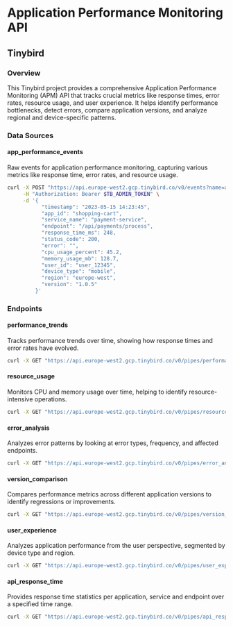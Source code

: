 
# Application Performance Monitoring API

## Tinybird

### Overview
This Tinybird project provides a comprehensive Application Performance Monitoring (APM) API that tracks crucial metrics like response times, error rates, resource usage, and user experience. It helps identify performance bottlenecks, detect errors, compare application versions, and analyze regional and device-specific patterns.

### Data Sources

#### app_performance_events
Raw events for application performance monitoring, capturing various metrics like response time, error rates, and resource usage.

```bash
curl -X POST "https://api.europe-west2.gcp.tinybird.co/v0/events?name=app_performance_events" \
     -H "Authorization: Bearer $TB_ADMIN_TOKEN" \
     -d '{
           "timestamp": "2023-05-15 14:23:45",
           "app_id": "shopping-cart",
           "service_name": "payment-service",
           "endpoint": "/api/payments/process",
           "response_time_ms": 248,
           "status_code": 200,
           "error": "",
           "cpu_usage_percent": 45.2,
           "memory_usage_mb": 128.7,
           "user_id": "user_12345",
           "device_type": "mobile",
           "region": "europe-west",
           "version": "1.0.5"
         }'
```

### Endpoints

#### performance_trends
Tracks performance trends over time, showing how response times and error rates have evolved.

```bash
curl -X GET "https://api.europe-west2.gcp.tinybird.co/v0/pipes/performance_trends.json?token=$TB_ADMIN_TOKEN&interval=1%20hour&app_id=shopping-cart&service_name=payment-service&start_date=2023-05-01%2000:00:00&end_date=2023-05-15%2023:59:59"
```

#### resource_usage
Monitors CPU and memory usage over time, helping to identify resource-intensive operations.

```bash
curl -X GET "https://api.europe-west2.gcp.tinybird.co/v0/pipes/resource_usage.json?token=$TB_ADMIN_TOKEN&interval=15%20minute&app_id=shopping-cart&service_name=payment-service&start_date=2023-05-15%2000:00:00&end_date=2023-05-15%2023:59:59"
```

#### error_analysis
Analyzes error patterns by looking at error types, frequency, and affected endpoints.

```bash
curl -X GET "https://api.europe-west2.gcp.tinybird.co/v0/pipes/error_analysis.json?token=$TB_ADMIN_TOKEN&app_id=shopping-cart&service_name=payment-service&error_type=Timeout%25&start_date=2023-05-01%2000:00:00&end_date=2023-05-15%2023:59:59"
```

#### version_comparison
Compares performance metrics across different application versions to identify regressions or improvements.

```bash
curl -X GET "https://api.europe-west2.gcp.tinybird.co/v0/pipes/version_comparison.json?token=$TB_ADMIN_TOKEN&app_id=shopping-cart&compare_versions=('1.0.4',%20'1.0.5',%20'1.0.6')&start_date=2023-04-15%2000:00:00&end_date=2023-05-15%2023:59:59"
```

#### user_experience
Analyzes application performance from the user perspective, segmented by device type and region.

```bash
curl -X GET "https://api.europe-west2.gcp.tinybird.co/v0/pipes/user_experience.json?token=$TB_ADMIN_TOKEN&app_id=shopping-cart&device_type=mobile&region=europe-west&start_date=2023-05-15%2000:00:00&end_date=2023-05-15%2023:59:59"
```

#### api_response_time
Provides response time statistics per application, service and endpoint over a specified time range.

```bash
curl -X GET "https://api.europe-west2.gcp.tinybird.co/v0/pipes/api_response_time.json?token=$TB_ADMIN_TOKEN&app_id=shopping-cart&service_name=payment-service&endpoint=/api/payments/process&start_date=2023-05-15%2000:00:00&end_date=2023-05-15%2023:59:59"
```
